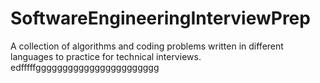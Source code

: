 # SoftwareEngineeringInterviewPrep
A collection of algorithms and coding problems written in different languages to practice for technical interviews. 
edfffffggggggggggggggggggggggg
